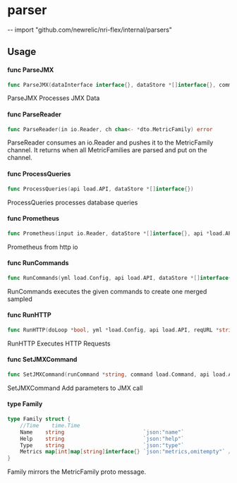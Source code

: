 # parser
--
    import "github.com/newrelic/nri-flex/internal/parsers"


## Usage

#### func  ParseJMX

```go
func ParseJMX(dataInterface interface{}, dataStore *[]interface{}, command load.Command, dataSample map[string]interface{})
```
ParseJMX Processes JMX Data

#### func  ParseReader

```go
func ParseReader(in io.Reader, ch chan<- *dto.MetricFamily) error
```
ParseReader consumes an io.Reader and pushes it to the MetricFamily channel. It
returns when all MetricFamilies are parsed and put on the channel.

#### func  ProcessQueries

```go
func ProcessQueries(api load.API, dataStore *[]interface{})
```
ProcessQueries processes database queries

#### func  Prometheus

```go
func Prometheus(input io.Reader, dataStore *[]interface{}, api *load.API)
```
Prometheus from http io

#### func  RunCommands

```go
func RunCommands(yml load.Config, api load.API, dataStore *[]interface{})
```
RunCommands executes the given commands to create one merged sampled

#### func  RunHTTP

```go
func RunHTTP(doLoop *bool, yml *load.Config, api load.API, reqURL *string, dataStore *[]interface{})
```
RunHTTP Executes HTTP Requests

#### func  SetJMXCommand

```go
func SetJMXCommand(runCommand *string, command load.Command, api load.API, config load.Config)
```
SetJMXCommand Add parameters to JMX call

#### type Family

```go
type Family struct {
	//Time    time.Time
	Name    string                         `json:"name"`
	Help    string                         `json:"help"`
	Type    string                         `json:"type"`
	Metrics map[int]map[string]interface{} `json:"metrics,omitempty"` // Either metric or summary.
}
```

Family mirrors the MetricFamily proto message.
